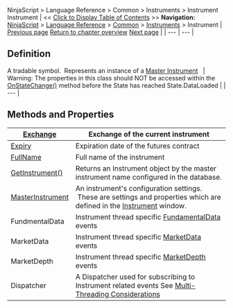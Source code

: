 ﻿
NinjaScript \> Language Reference \> Common \> Instruments \> Instrument
Instrument
| \<\< [Click to Display Table of Contents](instrument.md) \>\> **Navigation:**     [NinjaScript](ninjascript.md) \> [Language Reference](language_reference_wip.md) \> [Common](common.md) \> [Instruments](instruments_ninjascript.md) \> Instrument | [Previous page](instruments_ninjascript.md) [Return to chapter overview](instruments_ninjascript.md) [Next page](exchange.md) |
| --- | --- |
## Definition
A tradable symbol.  Represents an instance of a [Master Instrument](masterinstrument.md)
 
| Warning: The properties in this class should NOT be accessed within the [OnStateChange()](onstatechange.md) method before the State has reached State.DataLoaded |
| --- |

## Methods and Properties
| [Exchange](exchange.md) | Exchange of the current instrument |
| --- | --- |
| [Expiry](expiry.md) | Expiration date of the futures contract |
| [FullName](instrument_fullname.md) | Full name of the instrument |
| [GetInstrument()](getinstrument.md) | Returns an Instrument object by the master instrument name configured in the database. |
| [MasterInstrument](masterinstrument.md) | An instrument's configuration settings.  These are settings and properties which are defined in the [Instrument](instruments.md) window. |
| FundmentalData | Instrument thread specific [FundamentalData](fundamentaldata.md) events |
| MarketData | Instrument thread specific [MarketData](marketdata.md) events |
| MarketDepth | Instrument thread specific [MarketDepth](marketdepth.md) events |
| Dispatcher | A Dispatcher used for subscribing to Instrument related events See [Multi\-Threading Considerations](multi-threading.md) |


